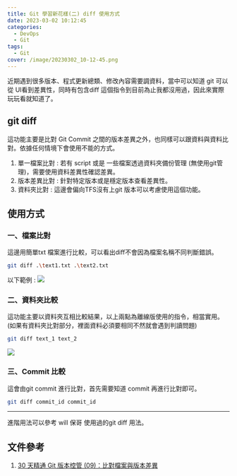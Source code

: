 ```yaml
---
title: Git 學習新花樣(二) diff 使用方式
date: 2023-03-02 10:12:45
categories: 
  - DevOps
  - Git
tags: 
  - Git
cover: /image/20230302_10-12-45.png
---
```


近期遇到很多版本、程式更新總類、修改內容需要調資料，當中可以知道 git 可以從 UI看到差異性，同時有包含diff 這個指令到目前為止我都沒用過，因此來實際玩玩看就知道了。

##  git diff
這功能主要是比對 Git Commit 之間的版本差異之外，也同樣可以跟資料與資料比對。依據任何情境下會使用不能的方式。

1. 單一檔案比對 : 若有 script 或是 一些檔案透過資料夾備份管理 (無使用git管理)，需要使用資料差異性確認差異。
2. 版本差異比對 : 針對特定版本或是穩定版本查看差異性。
3. 資料夾比對 : 這邊會偏向TFS沒有上git 版本可以考慮使用這個功能。


## 使用方式
### 一、檔案比對
這邊用簡單txt 檔案進行比較，可以看出diff不會因為檔案名稱不同判斷錯誤。
```bash 
git diff .\text1.txt .\text2.txt
```
以下範例 : 
![](/image/20230426_21-33-42.png)

### 二、資料夾比較
這功能主要以資料夾互相比較結果，以上兩點為離線版使用的指令，相當實用。 (如果有資料夾比對部分，裡面資料必須要相同不然就會遇到判讀問題)

```bash 
git diff text_1 text_2
```
![](/image/20230426_22-04-07.png)

### 三、Commit 比較
這會由git commit 進行比對，首先需要知道 commit 再進行比對即可。
```bash
git diff commit_id commit_id
```

---
進階用法可以參考 will 保哥 使用過的git diff 用法。
## 文件參考
1. [30 天精通 Git 版本控管 (09)：比對檔案與版本差異](https://ithelp.ithome.com.tw/articles/10135441)